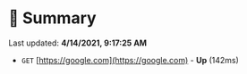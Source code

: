 # 📖 Summary
Last updated: **4/14/2021, 9:17:25 AM**

- `GET` [https://google.com](https://google.com) - **Up** (142ms)
